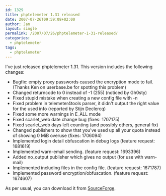 ```yaml
---
id: 1329
title: phptelemeter 1.31 released
date: 2007-07-26T09:59:08+02:00
author: Jan
layout: single
permalink: /2007/07/26/phptelemeter-1-31-released/
categories:
  - phptelemeter
tags:
  - phptelemeter
---
```

I've just released phptelemeter 1.31. This version includes the following changes:

  * Bugfix: empty proxy passwords caused the encryption mode to fail. (Thanks Ken on userbase.be for spotting this problem)
  * Changed returncode to 0 instead of -1 (255) (noticed by Gh0sty)
  * Fixed stupid mistake when creating a new config file with -n
  * Fixed problem in telemeter4tools parser, it didn't output the right value for the used info (reported by Stijn Declercq)
  * Fixed some more warnings in E_ALL mode
  * Fixed scarlet_web date change bug (fixes: 1707175)
  * Fixed scarlet_web days left counting (and possibly others, general fix)
  * Changed publishers to show that you've used up all your quota instead of showing 0 MiB overuse (fixes: 1706094)
  * Implemented login detail obfuscation in debug logs (feature request: 1681619)
  * Implemented warn-email sending. (feature request: 1693396)
  * Added no_output publisher which gives no output (for use with warn-mail)
  * Implemented including files in the config file. (feature request: 1671787)
  * Implemented password encryption/obfuscation. (feature request: 1674607)

As per usual, you can download it from [SourceForge](http://sourceforge.net/projects/phptelemeter).